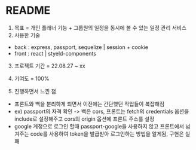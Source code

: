 # README

1. 목표 = 개인 플래너 기능 + 그룹원의 일정을 동시에 볼 수 있는 일정 관리 서비스
2. 사용한 기술
- back : express, passport, sequelize | session + cookie  
- front : react | styeld-components
3. 프로젝트 기간 = 22.08.27 ~ xx

4. 기여도 = 100%

5. 진행하면서 느낀 점
- 프론트와 백을 분리하게 되면서 이전에는 간단했던 작업들이 복잡해짐
- ex) passport의 자격 확인 -> 백은 cors, 프론트는 fetch의 credentials 옵션을 include로 설정해주고 cors의 origin 옵션에 프론트 주소를 설정
- google 계정으로 로그인 할때 passport-google을 사용하지 않고 프론트에서 넘겨주는 code를 사용하여 token을 발급받아 로그인하는 방법을 알게됨, 구현은 실패
